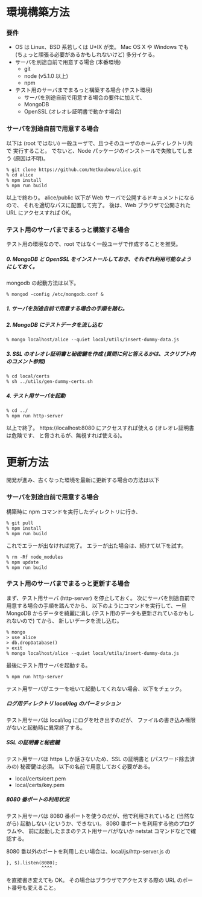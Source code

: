 # 環境構築方法

### 要件

* OS は Linux、BSD 系若しくは U*IX が楽。 Mac OS X や Windows でも (ちょっと頑張る必要があるかもしれないけど) 多分イケる。
* サーバを別途自前で用意する場合 (本番環境)
    * git
    * node (v5.1.0 以上)
    * npm
* テスト用のサーバまでまるっと構築する場合 (テスト環境)
    * サーバを別途自前で用意する場合の要件に加えて、
    * MongoDB
    * OpenSSL (オレオレ証明書で動かす場合)


### サーバを別途自前で用意する場合

以下は (root ではない) 一般ユーザで、且つそのユーザのホームディレクトリ内で
実行すること。
でないと、Node パッケージのインストールで失敗してしまう (原因は不明)。

    % git clone https://github.com/Netkoubou/alice.git
    % cd alice
    % npm install
    % npm run build

以上で終わり。
alice/public 以下が Web サーバで公開するドキュメントになるので、
それを適切なパスに配置して完了。
後は、Web ブラウザで公開された URL にアクセスすれば OK。


### テスト用のサーバまでまるっと構築する場合

テスト用の環境なので、root ではなく一般ユーザで作成することを推奨。

##### 0. MongoDB と OpenSSL をインストールしておき、それぞれ利用可能なようにしておく。

mongodb の起動方法は以下。

    % mongod -config /etc/mongodb.conf &

##### 1. サーバを別途自前で用意する場合の手順を踏む。
##### 2. MongoDB にテストデータを流し込む

    % mongo localhost/alice --quiet local/utils/insert-dummy-data.js

##### 3. SSL のオレオレ証明書と秘密鍵を作成 (質問に何と答えるかは、スクリプト内のコメント参照)

    % cd local/certs
    % sh ../utils/gen-dummy-certs.sh

##### 4. テスト用サーバを起動

    % cd ../
    % npm run http-server

以上で終了。
https://localhost:8080 にアクセスすれば使える (オレオレ証明書は危険です、
と脅されるが、無視すれば使える)。


# 更新方法

開発が進み、古くなった環境を最新に更新する場合の方法は以下

### サーバを別途自前で用意する場合

構築時に npm コマンドを実行したディレクトリに行き、

    % git pull
    % npm install
    % npm run build

これでエラーが出なければ完了。
エラーが出た場合は、続けて以下を試す。

    % rm -Rf node_modules
    % npm update
    % npm run build


### テスト用のサーバまでまるっと更新する場合

まず、テスト用サーバ (http-server) を停止しておく。
次にサーバを別途自前で用意する場合の手順を踏んでから、
以下のようにコマンドを実行して、一旦 MongoDB からデータを綺麗に消し
(テスト用のデータも更新されているかもしれないので) てから、
新しいデータを流し込む。

    % mongo
    > use alice
    > db.dropDatabase()
    > exit
    % mongo localhost/alice --quiet local/utils/insert-dummy-data.js

最後にテスト用サーバを起動する。

    % npm run http-server

テスト用サーバがエラーを吐いて起動してくれない場合、以下をチェック。

##### ログ用ディレクトリ local/log のパーミッション

テスト用サーバは local/log にログを吐き出すのだが、
ファイルの書き込み権限がないと起動時に異常終了する。

##### SSL の証明書と秘密鍵

テスト用サーバは https しか話さないため、SSL の証明書と
(パスワード除去済みの) 秘密鍵は必須。
以下の名前で用意しておく必要がある。

  - local/certs/cert.pem
  - local/certs/key.pem

##### 8080 番ポートの利用状況

テスト用サーバは 8080 番ポートを使うのだが、他で利用されていると
(当然ながら) 起動しない (というか、できない)。
8080 番ポートを利用する他のプログラムや、
前に起動したままのテスト用サーバがないか netstat コマンドなどで確認する。

8080 番以外のポートを利用したい場合は、local/js/http-server.js の

    }, $).listen(8080);
                 ^^^^

を直接書き変えても OK。
その場合はブラウザでアクセスする際の URL のポート番号も変えること。
